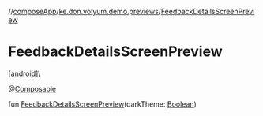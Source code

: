 //[composeApp](../../index.md)/[ke.don.volyum.demo.previews](index.md)/[FeedbackDetailsScreenPreview](-feedback-details-screen-preview.md)

# FeedbackDetailsScreenPreview

[android]\

@[Composable](https://developer.android.com/reference/kotlin/androidx/compose/runtime/Composable.html)

fun [FeedbackDetailsScreenPreview](-feedback-details-screen-preview.md)(darkTheme: [Boolean](https://kotlinlang.org/api/core/kotlin-stdlib/kotlin/-boolean/index.html))